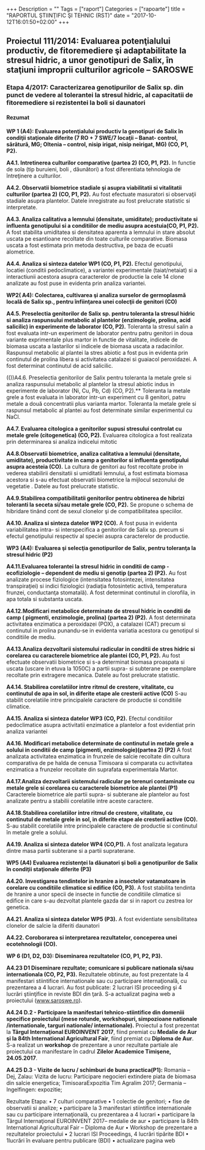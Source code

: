 +++
Description = ""
Tags = ["raport"]
Categories = ["rapoarte"]
title = "RAPORTUL ŞTIINŢIFIC ŞI TEHNIC (RST)"
date = "2017-10-12T16:01:50+02:00"
+++

## Proiectul 111/2014: Evaluarea potenţialului productiv, de fitoremediere şi adaptabilitate la stresul hidric, a unor genotipuri de Salix, în staţiuni improprii culturilor agricole – SAROSWE

### Etapa 4/2017: Caracterizarea genotipurilor de Salix sp. din punct de vedere al tolerantei la stresul hidric, al capacitatii de fitoremediere si rezistentei la boli si daunatori

#### Rezumat

**WP 1 (A4): Evaluarea potenţialului productiv la genotipuri de Salix în condiţii staţionale diferite (7 RO + 7 SWE/7 locaţii – Banat- control, sărătură, MG; Oltenia – control, nisip irigat, nisip neirigat, MG) (CO, P1, P2).**

**A4.1. Intretinerea culturilor comparative (partea 2) (CO, P1, P2).** In functie de sola (tip buruieni, boli , dăunători) a fost diferentiata tehnologia de întreţinere a culturilor.

**A4.2. Observatii biometrice stadiale şi asupra viabilitatii si vitalitatii culturilor (partea 2) (CO, P1, P2).** Au fost efectuate masuratori si observaţii stadiale asupra plantelor. Datele inregistrate au fost prelucrate statistic si interpretate.

**A4.3. Analiza calitativa a lemnului (densitate, umiditate); productivitate si influenta genotipului si a conditiilor de mediu asupra acestuia(CO, P1, P2).** A fost stabilita umiditatea si densitatea aparenta a lemnului in stare absolut uscata pe esantioane recoltate din toate culturile comparative. Biomasa uscata a fost estimata prin metoda destructiva, pe baza de ecuatii alometrice.

**A4.4. Analiza si sinteza datelor WP1 (CO, P1, P2).** Efectul genotipului, locatiei (conditii pedoclimatice), a variantei experimentale (taiat/netaiat) si a interactiunii acestora asupra caracterelor de productie la cele 14 clone analizate au fost puse in evidenta prin analiza variantei.

**WP2( A4): Colectarea, cultivarea şi analiza surselor de germoplasmă locală de Salix sp., pentru înfiinţarea unei colecţii de genitori (CO)**

**A4.5. Preselectia genitorilor de Salix sp. pentru toleranta la stresul hidric si analiza raspunsului metabolic al plantelor (enzimologie, prolina, acid salicilic) in experimente de laborator (CO, P2).** Toleranta la stresul salin a fost evaluata intr-un experiment de laborator pentru patru genitori in doua variante exprimentale plus martor in functie de vitalitate, indicele de biomasa uscata a lastarilor si indicele de biomasa uscata a radacinilor. Raspunsul metabolic al plantei la stres abiotic a fost pus in evidenta prin continutul de prolina libera si activitatea catalazei si guaiacol peroxidazei. A fost determinat continutul de acid salicilic.

(())A4.6. Preselectia genitorilor de Salix pentru toleranta la metale grele si analiza raspunsului metabolic al plantelor la stresul abiotic indus in experimente de laborator (Ni, Cu, Pb, Cd) (CO, P2).** Toleranta la metale grele a fost evaluata in laborator intr-un experiment cu 8 genitori, patru metale a două concentratii plus varianta martor. Toleranta la metale grele si raspunsul metabolic al plantei au fost determinate similar experimentul cu NaCl.

**A4.7. Evaluarea citologica a genitorilor supusi stresului controlat cu metale grele (citogenetica) (CO, P2).** Evaluarea citologica a fost realizata prin determinarea si analiza indicelui mitotic

**A4.8.Observatii biometrice, analiza calitativa a lemnului (densitate, umiditate), productivitate in camp a genitorilor si influenta genotipului asupra acesteia (CO).** La cultura de genitori au fost recoltate probe in vederea stabilirii densitatii si umiditatii lemnului, a fost estimata biomasa acestora si s-au efectuat observatii biometrice la mijlocul sezonului de vegetatie . Datele au fost prelucrate statistic.

**A4.9.Stabilirea compatibilitatii genitorilor  pentru obtinerea de hibrizi toleranti la seceta si/sau metale grele (CO, P2).** Se propune o schema de hibridare tinând cont de sexul clonelor şi de compatibilitatea speciilor.

**A4.10. Analiza si sinteza datelor WP2 (CO).** A fost pusa in evidenta variabilitatea intra- si interspecifica a genitorilor de Salix sp. precum si efectul genotipului respectiv al speciei asupra caracterelor de productie.

**WP3 (A4): Evaluarea şi selecţia genotipurilor de Salix, pentru toleranţa la stresul hidric (P2)**

**A4.11.Evaluarea tolerantei la stresul hidric in conditii de camp - ecofiziologie – dependent de mediu si genotip (partea 2) (P2).** Au fost analizate procese fiziologice (intensitatea fotosintezei, intensitatea transpiraţiei) si indici fiziologici (radiaţia fotosintetic activă, temperatura frunzei, conductanţa stomatală). A fost determinat continutul in clorofila, in apa totala si substanta uscata.

**A4.12.Modificari metabolice determinate de stresul hidric in conditii de camp ( pigmenti, enzimologie, prolina) (partea 2) (P2).** A fost determinata activitatea enzimatica a peroxidazei (POX), a catalazei (CAT) precum si continutul in prolina punandu-se in evidenta variatia acestora cu genotipul si conditiile de mediu.

**A4.13.Analiza dezvoltarii sistemului radicular in conditii de stres hidric si corelarea cu caracterele biometrice ale plantei (CO, P1, P2).** Au fost efectuate observatii biometrice si s-a determinat biomasa proaspata si uscata (uscare in etuva la 1050C) a partii supra- si subterane pe exemplare recoltate prin extragere mecanica. Datele au fost prelucrate statistic.

**A4.14. Stabilirea corelatiilor intre ritmul de crestere, vitalitate, cu continutul de apa in sol, in diferite etape ale cresterii active (CO)** S-au stabilit corelatiile intre principalele caractere de productie si conditiile climatice.

**A4.15. Analiza si sinteza datelor WP3 (CO, P2).** Efectul conditiilor pedoclimatice asupra activitatii enzimatice a plantelor a fost evidentiat prin analiza variantei

**A4.16. Modificari metabolice determinate de continutul in metale grele a solului in conditii de camp (pigmenti, enzimologie)(partea 2) (P2)** A fost analizata activitatea enzimatica in frunzele de salcie recoltate din cultura comparativa  de pe halda de cenusa Timisoara si comparata cu activitatea enzimatica a frunzelor recoltate din suprafata experimentala Martor.

**A4.17.Analiza dezvoltarii sistemului radicular pe terenuri contaminate cu metale grele si corelarea cu caracterele biometrice ale plantei (P1)**  Caracterele biometrice ale partii supra- si subterane ale plantelor au fost analizate pentru a stabilii corelatiile intre aceste caractere.

**A4.18.Stabilirea corelatiilor intre ritmul de crestere, vitalitate, cu continutul de metale grele in sol, in diferite etape ale cresterii active (CO).** S-au stabilit corelatiile intre principalele caractere de productie si continutul în metale grele a solului.

**A4.19. Analiza si sinteza datelor WP4 (CO,P1).** A fost analizata legatura dintre masa partii subterane si a partii supraterane.

**WP5 (A4) Evaluarea rezistenţei la dăunatori şi boli a genotipurilor de Salix în condiţii staţionale diferite (P3)**

**A4.20. Investigarea tendintelor in hranire a insectelor vatamatoare in corelare cu conditiile climatice si edifice (CO, P3).** A fost stabilita tendinta de hranire a unor specii de insecte  in functie de conditiile climatice si edifice in care s-au dezvoltat plantele gazda dar si in raport cu zestrea lor genetica.

**A4.21. Analiza si sinteza datelor WP5 (P3).** A fost evidentiate sensibilitatea clonelor de salcie  la diferiti daunatori

**A4.22. Coroborarea si interpretarea rezultatelor, conceperea unei ecotehnologii (CO).**

**WP 6 (D1, D2, D3): Diseminarea rezultatelor (CO, P1, P2, P3).**

**A4.23 D1 Diseminare rezultate; comunicare si publicare nationala si/sau internationala (CO, P2, P3).** Rezultatele obtinute, au fost prezentate la 4 manifestari stiintifice internationale sau cu participare internaţională, cu prezentarea a 4 lucrari. Au fost publicate: 2 lucrari ISI proceeding şi  4 lucrări ştiinţifice in reviste BDI din ţară. S-a actualizat pagina web a proiectului (www.saroswe.ro).

**A4.24 D.2 - Participare la manifestari tehnico-stiintifice din domeniii specifice proiectului (mese rotunde, workshopuri, simpozioane nationale /internationale, targuri nationale/ internationale).** Proiectul a fost prezentat la **Târgul Internaţional EUROINVENT 2017**, fiind premiat cu **Medalie de Aur şi la 84th International Agricultural Fair**, fiind premiat cu **Diploma de Aur**. S-a realizat un **workshop** de prezentare a unor rezultate partiale ale proiectului ca manifestare  în cadrul **Zilelor Academice Timişene, 24.05.2017**.

**A4.25 D.3 - Vizite de lucru / schimburi de buna practica(P1):** Romania – Dej, Zalau: Vizita de lucru: Participare negocieri extindere piata de biomasa din salcie energetica; TimisoaraExpozitia Tim Agralim 2017; Germania – Ingelfingen: expozitie;

Rezultate Etapa:
    • 7 culturi comparative
    • 1 colectie de genitori;
    • fise de observatii si analize;
    • participare la 3 manifestari stiintifice internationale sau cu participare internaţională, cu prezentarea a 4 lucrari
    • participare la Târgul Internaţional EUROINVENT 2017– medalie de aur
    • participare la 84th International Agricultural Fair – Diploma de Aur
    • Workshop de prezentare a rezultatelor proiectului
    • 2 lucrari ISI Proceedings, 4 lucrări tipărite BDI
    • 1lucrări în evaluare pentru publicare (BDI)
    • actualizare pagina web
